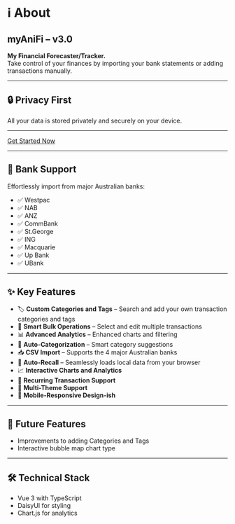 # ℹ️ About

## myAniFi – v3.0

**My Financial Forecaster/Tracker.**  
Take control of your finances by importing your bank statements or adding transactions manually.

---

## 🔒 Privacy First

All your data is stored privately and securely on your device.

---

<!-- Show this CTA only if there are no transactions -->
<div class="text-center mt-8">
  <a href="#" data-action="start-tour" class="btn btn-primary btn-wide btn-lg">Get Started Now</a>
</div>

---

## 🏦 Bank Support

Effortlessly import from major Australian banks:

- ✅ Westpac  
- ✅ NAB  
- ✅ ANZ  
- ✅ CommBank  
- ✅ St.George  
- ✅ ING  
- ✅ Macquarie  
- ✅ Up Bank  
- ✅ UBank

---

## ✨ Key Features

- 🏷️ **Custom Categories and Tags** – Search and add your own transaction categories and tags  
- 🎯 **Smart Bulk Operations** – Select and edit multiple transactions  
- 📊 **Advanced Analytics** – Enhanced charts and filtering  
- 🔄 **Auto-Categorization** – Smart category suggestions  
- 📥 **CSV Import** – Supports the 4 major Australian banks  
- 💾 **Auto-Recall** – Seamlessly loads local data from your browser  
- 📈 **Interactive Charts and Analytics**  
- 🔄 **Recurring Transaction Support**  
- 🎨 **Multi-Theme Support**  
- 📱 **Mobile-Responsive Design-ish**

---

## 🚀 Future Features

- Improvements to adding Categories and Tags  
- Interactive bubble map chart type

---

## 🛠️ Technical Stack

- Vue 3 with TypeScript  
- DaisyUI for styling  
- Chart.js for analytics

